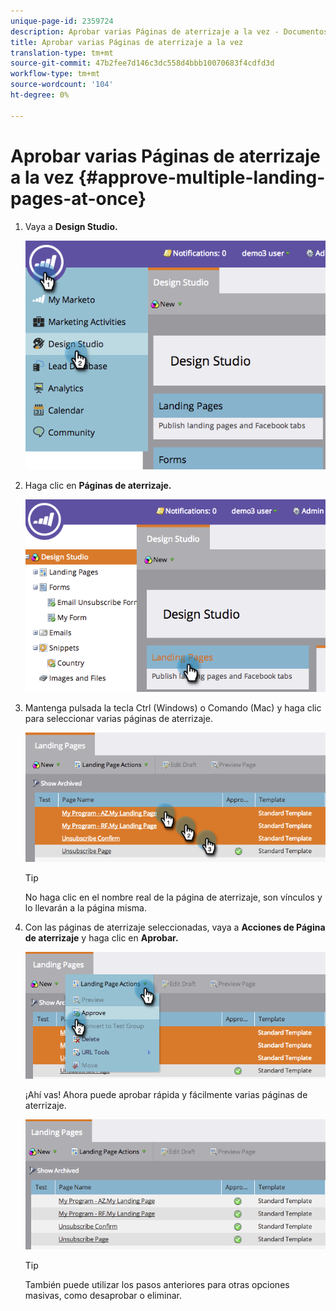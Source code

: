 ```yaml
---
unique-page-id: 2359724
description: Aprobar varias Páginas de aterrizaje a la vez - Documentos de marketing - Documentación del producto
title: Aprobar varias Páginas de aterrizaje a la vez
translation-type: tm+mt
source-git-commit: 47b2fee7d146c3dc558d4bbb10070683f4cdfd3d
workflow-type: tm+mt
source-wordcount: '104'
ht-degree: 0%

---
```



# Aprobar varias Páginas de aterrizaje a la vez {#approve-multiple-landing-pages-at-once}

1. Vaya a **Design Studio.**

   ![](assets/image2014-9-17-11-3a35-3a5.png)

1. Haga clic en **Páginas de aterrizaje.**

   ![](assets/image2014-9-17-11-3a35-3a11.png)

1. Mantenga pulsada la tecla Ctrl (Windows) o Comando (Mac) y haga clic para seleccionar varias páginas de aterrizaje.

   ![](assets/image2014-9-17-11-3a35-3a19.png)

   >[!TIP]
   >
   >No haga clic en el nombre real de la página de aterrizaje, son vínculos y lo llevarán a la página misma.

1. Con las páginas de aterrizaje seleccionadas, vaya a **Acciones de Página de aterrizaje** y haga clic en **Aprobar.**

   ![](assets/image2014-9-17-11-3a35-3a27.png)

   ¡Ahí vas! Ahora puede aprobar rápida y fácilmente varias páginas de aterrizaje.

   ![](assets/image2014-9-17-11-3a35-3a36.png)

   >[!TIP]
   >
   >También puede utilizar los pasos anteriores para otras opciones masivas, como desaprobar o eliminar.

